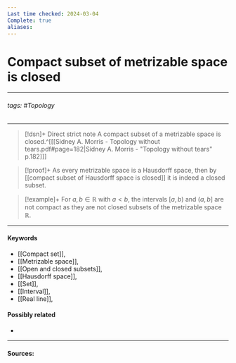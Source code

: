 ```yaml
---
Last time checked: 2024-03-04
Complete: true
aliases:
---
```

# Compact subset of metrizable space is closed
***
###### tags: #Topology 
***
>[!dsn]+ Direct strict note
>A compact subset of a metrizable space is closed.^[[[Sidney A. Morris - Topology without tears.pdf#page=182|Sidney A. Morris - "Topology without tears" p.182]]]

>[!proof]+
>As every metrizable space is a Hausdorff space, then by [[compact subset of Hausdorff space is closed]] it is indeed a closed subset. 

>[!example]+ 
>For $a,b\in\mathbb{R}$ with $a<b$, the intervals $[a,b)$ and $(a,b]$ are not compact as they are not closed subsets of the metrizable space $\mathbb{R}$. 

***
#### Keywords
- [[Compact set]],
- [[Metrizable space]],
- [[Open and closed subsets]],
- [[Hausdorff space]],
- [[Set]],
- [[Interval]],
- [[Real line]],
#### Possibly related
- 
***
#### Sources: